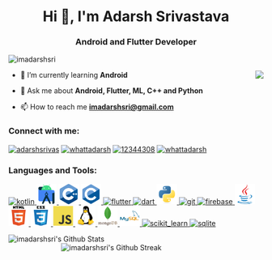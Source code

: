 <!-- Intro -->
<h1 align="center">Hi 👋, I'm Adarsh Srivastava</h1>
<h3 align="center">Android and Flutter Developer</h3>

<!-- Profile Hits-->
<p align="left"> <img src="https://komarev.com/ghpvc/?username=imadarshsri&label=Profile%20views&color=0e75b6&style=flat" alt="imadarshsri" /> </p>

<!-- Coding GIF -->
<img src='https://media.tenor.com/images/ccae3320ab522c1d09e041f1f7ffea74/tenor.gif' align='right'>

<!-- Currently doing/working -->
<!-- - 🔭 I’m currently working on Third Party Authentication Using Flutter (OAuth2.0). -->

- 🌱 I’m currently learning **Android**

- 💬 Ask me about **Android, Flutter, ML, C++ and Python**

- 📫 How to reach me **imadarshsri@gmail.com**

<!-- Social Handles -->
<h3 align="left">Connect with me:</h3>
<p align="left">
<a href="https://linkedin.com/in/adarshsrivas" target="blank"><img align="center" src="https://cdn.jsdelivr.net/npm/simple-icons@3.0.1/icons/linkedin.svg" alt="adarshsrivas" height="30" width="40" /></a>
<a href="https://twitter.com/whattadarsh" target="blank"><img align="center" src="https://cdn.jsdelivr.net/npm/simple-icons@3.0.1/icons/twitter.svg" alt="whattadarsh" height="30" width="40" /></a>
<a href="https://stackoverflow.com/users/12344308" target="blank"><img align="center" src="https://cdn.jsdelivr.net/npm/simple-icons@3.0.1/icons/stackoverflow.svg" alt="12344308" height="30" width="40" /></a>
<a href="https://instagram.com/whattadarsh" target="blank"><img align="center" src="https://cdn.jsdelivr.net/npm/simple-icons@3.0.1/icons/instagram.svg" alt="whattadarsh" height="30" width="40" /></a>

</p>

<!-- Tech Skills -->
<h3 align="left">Languages and Tools:</h3>
<p align="left"> 
  <a href="https://kotlinlang.org/" target="_blank"> <img src="https://www.vectorlogo.zone/logos/kotlinlang/kotlinlang-icon.svg" alt="kotlin" width="40" height="40"/> </a> 
  <a href="https://developer.android.com/studio" target="_blank"> <img src="https://raw.githubusercontent.com/devicons/devicon/master/icons/androidstudio/androidstudio-original.svg" alt="android studio" width="40" height="40"/> </a> 
  <a href="https://en.cppreference.com/w/" target="_blank"> <img src="https://raw.githubusercontent.com/devicons/devicon/master/icons/cplusplus/cplusplus-original.svg" alt="cplusplus" width="40" height="40"/> </a>
  <a href="https://www.cprogramming.com/" target="_blank"> <img src="https://raw.githubusercontent.com/devicons/devicon/master/icons/c/c-original.svg" alt="c" width="40" height="40"/> </a> 
  <a href="https://flutter.dev" target="_blank"> <img src="https://www.vectorlogo.zone/logos/flutterio/flutterio-icon.svg" alt="flutter" width="40" height="40"/> </a> 
  <a href="https://dart.dev" target="_blank"> <img src="https://www.vectorlogo.zone/logos/dartlang/dartlang-icon.svg" alt="dart" width="40" height="40"/> </a> 
  <a href="https://www.python.org" target="_blank"> <img src="https://raw.githubusercontent.com/devicons/devicon/master/icons/python/python-original.svg" alt="python" width="40" height="40"/> </a>
  <a href="https://git-scm.com/" target="_blank"> <img src="https://www.vectorlogo.zone/logos/git-scm/git-scm-icon.svg" alt="git" width="40" height="40"/> </a>
  <a href="https://firebase.google.com/" target="_blank"> <img src="https://www.vectorlogo.zone/logos/firebase/firebase-icon.svg" alt="firebase" width="40" height="40"/> </a>
  <a href="https://www.java.com" target="_blank"> <img src="https://raw.githubusercontent.com/devicons/devicon/master/icons/java/java-original.svg" alt="java" width="40" height="40"/> </a>
  <a href="https://www.w3.org/html/" target="_blank"> <img src="https://raw.githubusercontent.com/devicons/devicon/master/icons/html5/html5-original-wordmark.svg" alt="html5" width="40" height="40"/> </a> 
  <a href="https://www.w3schools.com/css/" target="_blank"> <img src="https://raw.githubusercontent.com/devicons/devicon/master/icons/css3/css3-original-wordmark.svg" alt="css3" width="40" height="40"/> </a>
  <a href="https://developer.mozilla.org/en-US/docs/Web/JavaScript" target="_blank"> <img src="https://raw.githubusercontent.com/devicons/devicon/master/icons/javascript/javascript-original.svg" alt="javascript" width="40" height="40"/> </a> 
  <a href="https://www.linux.org/" target="_blank"> <img src="https://raw.githubusercontent.com/devicons/devicon/master/icons/linux/linux-original.svg" alt="linux" width="40" height="40"/> </a> 
  <a href="https://www.mongodb.com/" target="_blank"> <img src="https://raw.githubusercontent.com/devicons/devicon/master/icons/mongodb/mongodb-original-wordmark.svg" alt="mongodb" width="40" height="40"/> </a>
  <a href="https://www.mysql.com/" target="_blank"> <img src="https://raw.githubusercontent.com/devicons/devicon/master/icons/mysql/mysql-original-wordmark.svg" alt="mysql" width="40" height="40"/> </a>
  <a href="https://scikit-learn.org/" target="_blank"> <img src="https://upload.wikimedia.org/wikipedia/commons/0/05/Scikit_learn_logo_small.svg" alt="scikit_learn" width="40" height="40"/> </a>
  <a href="https://www.sqlite.org/" target="_blank"> <img src="https://www.vectorlogo.zone/logos/sqlite/sqlite-icon.svg" alt="sqlite" width="40" height="40"/> </a>
</p>

<!-- Most used languages -->
<!-- 
<p><img align="left" src="https://github-readme-stats.vercel.app/api/top-langs?username=imadarshsri&show_icons=true&locale=en&layout=compact&theme=midnight-purple" alt="imadarshsri's Most Used Languages" /></p>
-->

<!-- Github Stats & Streaks -->
<p>&nbsp;
  <img align="left" src="https://github-readme-stats.vercel.app/api?username=imadarshsri&show_icons=true&locale=en&theme=midnight-purple" alt="imadarshsri's Github Stats" width="400"/> 
  <img align="right" src="https://github-readme-streak-stats.herokuapp.com/?user=imadarshsri&theme=midnight-purple" alt="imadarshsri's Github Streak" width="400"/>
</p>
